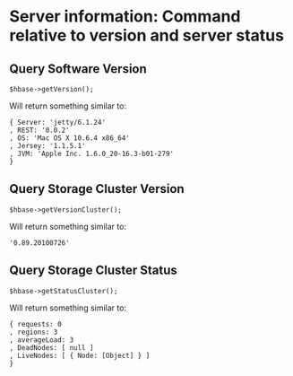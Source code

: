 Server information: Command relative to version and server status
=================================================================

Query Software Version
----------------------

	$hbase->getVersion();

Will return something similar to:

	{ Server: 'jetty/6.1.24'
	, REST: '0.0.2'
	, OS: 'Mac OS X 10.6.4 x86_64'
	, Jersey: '1.1.5.1'
	, JVM: 'Apple Inc. 1.6.0_20-16.3-b01-279'
	}

Query Storage Cluster Version
-----------------------------

	$hbase->getVersionCluster();

Will return something similar to:

	'0.89.20100726'

Query Storage Cluster Status
----------------------------

	$hbase->getStatusCluster();

Will return something similar to:

	{ requests: 0
	, regions: 3
	, averageLoad: 3
	, DeadNodes: [ null ]
	, LiveNodes: [ { Node: [Object] } ]
	}


